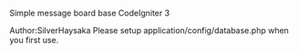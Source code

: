 
Simple message board base CodeIgniter 3


Author:SilverHaysaka
Please setup application/config/database.php when you first use.
